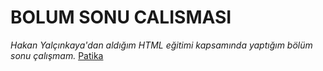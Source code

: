 # BOLUM SONU CALISMASI
 *Hakan Yalçınkaya'dan aldığım HTML eğitimi kapsamında yaptığım bölüm sonu çalışmam.*
 [Patika](https://www.patika.dev/)
